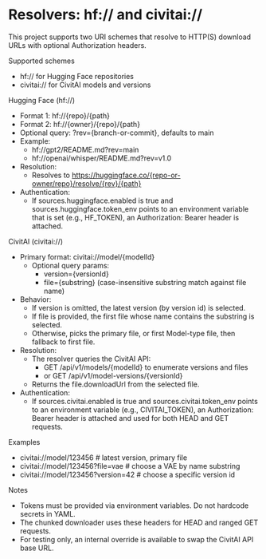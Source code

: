 # Resolvers: hf:// and civitai://

This project supports two URI schemes that resolve to HTTP(S) download URLs with optional Authorization headers.

Supported schemes
- hf:// for Hugging Face repositories
- civitai:// for CivitAI models and versions

Hugging Face (hf://)
- Format 1: hf://{repo}/{path}
- Format 2: hf://{owner}/{repo}/{path}
- Optional query: ?rev={branch-or-commit}, defaults to main
- Example:
  - hf://gpt2/README.md?rev=main
  - hf://openai/whisper/README.md?rev=v1.0
- Resolution:
  - Resolves to https://huggingface.co/{repo-or-owner/repo}/resolve/{rev}/{path}
- Authentication:
  - If sources.huggingface.enabled is true and sources.huggingface.token_env points to an environment variable that is set (e.g., HF_TOKEN), an Authorization: Bearer <token> header is attached.

CivitAI (civitai://)
- Primary format: civitai://model/{modelId}
  - Optional query params:
    - version={versionId}
    - file={substring} (case-insensitive substring match against file name)
- Behavior:
  - If version is omitted, the latest version (by version id) is selected.
  - If file is provided, the first file whose name contains the substring is selected.
  - Otherwise, picks the primary file, or first Model-type file, then fallback to first file.
- Resolution:
  - The resolver queries the CivitAI API:
    - GET /api/v1/models/{modelId} to enumerate versions and files
    - or GET /api/v1/model-versions/{versionId}
  - Returns the file.downloadUrl from the selected file.
- Authentication:
  - If sources.civitai.enabled is true and sources.civitai.token_env points to an environment variable (e.g., CIVITAI_TOKEN), an Authorization: Bearer <token> header is attached and used for both HEAD and GET requests.

Examples
- civitai://model/123456            # latest version, primary file
- civitai://model/123456?file=vae   # choose a VAE by name substring
- civitai://model/123456?version=42 # choose a specific version id

Notes
- Tokens must be provided via environment variables. Do not hardcode secrets in YAML.
- The chunked downloader uses these headers for HEAD and ranged GET requests.
- For testing only, an internal override is available to swap the CivitAI API base URL.

